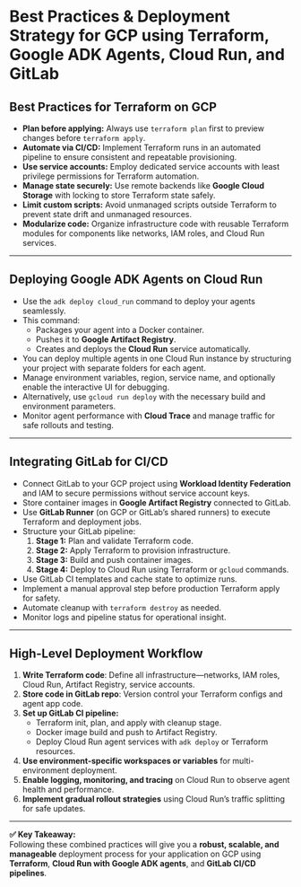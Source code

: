 # Best Practices & Deployment Strategy for GCP using Terraform, Google ADK Agents, Cloud Run, and GitLab

## Best Practices for Terraform on GCP
- **Plan before applying:** Always use `terraform plan` first to preview changes before `terraform apply`.
- **Automate via CI/CD:** Implement Terraform runs in an automated pipeline to ensure consistent and repeatable provisioning.
- **Use service accounts:** Employ dedicated service accounts with least privilege permissions for Terraform automation.
- **Manage state securely:** Use remote backends like **Google Cloud Storage** with locking to store Terraform state safely.
- **Limit custom scripts:** Avoid unmanaged scripts outside Terraform to prevent state drift and unmanaged resources.
- **Modularize code:** Organize infrastructure code with reusable Terraform modules for components like networks, IAM roles, and Cloud Run services.

---

## Deploying Google ADK Agents on Cloud Run
- Use the `adk deploy cloud_run` command to deploy your agents seamlessly.
- This command:
  - Packages your agent into a Docker container.
  - Pushes it to **Google Artifact Registry**.
  - Creates and deploys the **Cloud Run** service automatically.
- You can deploy multiple agents in one Cloud Run instance by structuring your project with separate folders for each agent.
- Manage environment variables, region, service name, and optionally enable the interactive UI for debugging.
- Alternatively, use `gcloud run deploy` with the necessary build and environment parameters.
- Monitor agent performance with **Cloud Trace** and manage traffic for safe rollouts and testing.

---

## Integrating GitLab for CI/CD
- Connect GitLab to your GCP project using **Workload Identity Federation** and IAM to secure permissions without service account keys.
- Store container images in **Google Artifact Registry** connected to GitLab.
- Use **GitLab Runner** (on GCP or GitLab’s shared runners) to execute Terraform and deployment jobs.
- Structure your GitLab pipeline:
  1. **Stage 1:** Plan and validate Terraform code.
  2. **Stage 2:** Apply Terraform to provision infrastructure.
  3. **Stage 3:** Build and push container images.
  4. **Stage 4:** Deploy to Cloud Run using Terraform or `gcloud` commands.
- Use GitLab CI templates and cache state to optimize runs.
- Implement a manual approval step before production Terraform apply for safety.
- Automate cleanup with `terraform destroy` as needed.
- Monitor logs and pipeline status for operational insight.

---

## High-Level Deployment Workflow
1. **Write Terraform code**: Define all infrastructure—networks, IAM roles, Cloud Run, Artifact Registry, service accounts.
2. **Store code in GitLab repo**: Version control your Terraform configs and agent app code.
3. **Set up GitLab CI pipeline:**
   - Terraform init, plan, and apply with cleanup stage.
   - Docker image build and push to Artifact Registry.
   - Deploy Cloud Run agent services with `adk deploy` or Terraform resources.
4. **Use environment-specific workspaces or variables** for multi-environment deployment.
5. **Enable logging, monitoring, and tracing** on Cloud Run to observe agent health and performance.
6. **Implement gradual rollout strategies** using Cloud Run’s traffic splitting for safe updates.

---

**✅ Key Takeaway:**  
Following these combined practices will give you a **robust, scalable, and manageable** deployment process for your application on GCP using **Terraform**, **Cloud Run with Google ADK agents**, and **GitLab CI/CD pipelines**.
